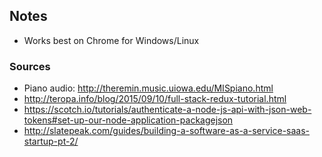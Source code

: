 ## Notes
* Works best on Chrome for Windows/Linux

### Sources
* Piano audio: http://theremin.music.uiowa.edu/MISpiano.html
* http://teropa.info/blog/2015/09/10/full-stack-redux-tutorial.html
* https://scotch.io/tutorials/authenticate-a-node-js-api-with-json-web-tokens#set-up-our-node-application-packagejson
* http://slatepeak.com/guides/building-a-software-as-a-service-saas-startup-pt-2/
